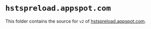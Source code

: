 # `hstspreload.appspot.com`

This folder contains the source for `v2` of [hstspreload.appspot.com](https://hstspreload.appspot.com/).